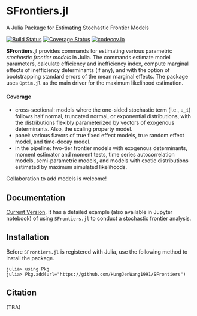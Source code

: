# SFrontiers.jl
A Julia Package for Estimating Stochastic Frontier Models

[![Build Status](https://app.travis-ci.com/HungJenWang1991/SFrontiers.jl.svg?branch=main)](https://travis-ci.com/HungJenWang1991/SFrontiers.jl)
[![Coverage Status](https://coveralls.io/repos/github/HungJenWang1991/SFrontiers.jl/badge.svg?branch=main)](https://coveralls.io/github/HungJenWang1991/SFrontiers.jl?branch=main)
[![codecov.io](https://codecov.io/github/HungJenWang1991/SFrontiers.jl/coverage.svg?branch=master)](https://codecov.io/github/HungJenWang1991/SFrontiers.jl?branch=master)


__SFrontiers.jl__ provides commands for estimating various parametric _stochastic frontier models_ in Julia. The commands estimate model parameters, calculate efficiency and inefficiency index, compute marginal effects of inefficiency determinants (if any), and with the option of bootstrapping standard errors of the mean marginal effects. The package uses `Optim.jl` as the main driver for the maximum likelihood estimation.

#### Coverage
* cross-sectional: models where the one-sided stochastic term (i.e., ``u_i``) follows half normal, truncated normal, or exponential distributions, with the distributions flexibly parameterized by vectors of exogenous determinants. Also, the scaling property model. 
* panel: various flavors of true fixed effect models, true random effect model, and time-decay model.
* in the pipeline: two-tier frontier models with exogenous determinants, moment estimator and moment tests, time series autocorrelation models, semi-parametric models, and models with exotic distributions estimated by maximum simulated likelihoods.

Collaboration to add models is welcome!


## Documentation

[Current Version](https://hungjenwang1991.github.io/SFrontiers.jl/). It has a detailed example (also available in Jupyter notebook) of using `SFrontiers.jl` to conduct a stochastic frontier analysis.

## Installation

Before `SFrontiers.jl` is registered with Julia, use the following method to install the package.

    julia> using Pkg
    julia> Pkg.add(url="https://github.com/HungJenWang1991/SFrontiers")

## Citation

(TBA)
